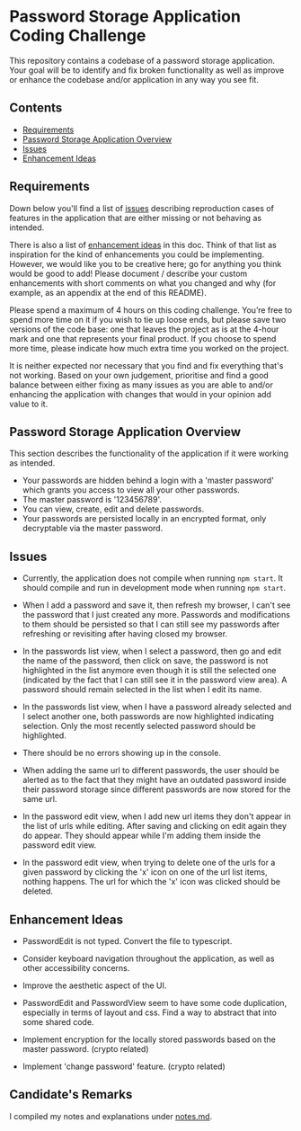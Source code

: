 # Password Storage Application Coding Challenge

This repository contains a codebase of a password storage application. Your goal will be to identify and fix broken functionality as well as improve or enhance the codebase and/or application in any way you see fit.

## Contents
- [Requirements](#requirements)
- [Password Storage Application Overview](#password-storage-application-overview)
- [Issues](#issues)
- [Enhancement Ideas](#enhancement-ideas)

## Requirements

Down below you'll find a list of [issues](#issues) describing reproduction cases of features in the application that are either missing or not behaving as intended.

There is also a list of [enhancement ideas](#enhancement-ideas) in this doc. Think of that list as inspiration for the kind of enhancements you could be implementing. However, we would like you to be creative here; go for anything you think would be good to add! Please document / describe your custom enhancements with short comments on what you changed and why (for example, as an appendix at the end of this README).

Please spend a maximum of 4 hours on this coding challenge. You’re free to spend more time on it if you wish to tie up loose ends, but please save two versions of the code base: one that leaves the project as is at the 4-hour mark and one that represents your final product. If you choose to spend more time, please indicate how much extra time you worked on the project.

It is neither expected nor necessary that you find and fix everything that's not working. Based on your own judgement, prioritise and find a good balance between either fixing as many issues as you are able to and/or enhancing the application with changes that would in your opinion add value to it.

## Password Storage Application Overview

This section describes the functionality of the application if it were working as intended.

- Your passwords are hidden behind a login with a 'master password' which grants you access to view all your other passwords.
- The master password is '123456789'.
- You can view, create, edit and delete passwords.
- Your passwords are persisted locally in an encrypted format, only decryptable via the master password.

## Issues

- Currently, the application does not compile when running `npm start`. It should compile and run in development mode when running `npm start`.

- When I add a password and save it, then refresh my browser, I can't see the password that I just created any more. Passwords and modifications to them should be persisted so that I can still see my passwords after refreshing or revisiting after having closed my browser.

- In the passwords list view, when I select a password, then go and edit the name of the password, then click on save, the password is not highlighted in the list anymore even though it is still the selected one (indicated by the fact that I can still see it in the password view area). A password should remain selected in the list when I edit its name.

- In the passwords list view, when I have a password already selected and I select another one, both passwords are now highlighted indicating selection. Only the most recently selected password should be highlighted.

- There should be no errors showing up in the console.

- When adding the same url to different passwords, the user should be alerted as to the fact that they might have an outdated password inside their password storage since different passwords are now stored for the same url.

- In the password edit view, when I add new url items they don't appear in the list of urls while editing. After saving and clicking on edit again they do appear. They should appear while I'm adding them inside the password edit view.

- In the password edit view, when trying to delete one of the urls for a given password by clicking the 'x' icon on one of the url list items, nothing happens. The url for which the 'x' icon was clicked should be deleted.

## Enhancement Ideas

- PasswordEdit is not typed. Convert the file to typescript.

- Consider keyboard navigation throughout the application, as well as other accessibility concerns.

- Improve the aesthetic aspect of the UI.

- PasswordEdit and PasswordView seem to have some code duplication, especially in terms of layout and css. Find a way to abstract that into some shared code.

- Implement encryption for the locally stored passwords based on the master password. (crypto related)

- Implement 'change password' feature. (crypto related)

## Candidate's Remarks
I compiled my notes and explanations under [notes.md](notes.md).